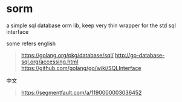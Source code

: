 # sorm
a simple sql database orm lib, keep very thin wrapper for the std sql interface

some refers
english
>https://golang.org/pkg/database/sql/
>http://go-database-sql.org/accessing.html
>https://github.com/golang/go/wiki/SQLInterface

中文
>https://segmentfault.com/a/1190000003036452

